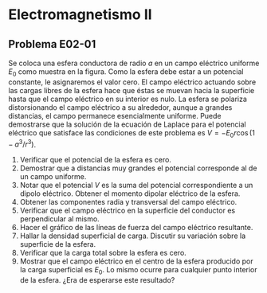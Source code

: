# Electromagnetismo II
## Problema E02-01

Se coloca una esfera conductora de radio $`a`$ en un campo eléctrico uniforme
$`E_0`$ como muestra en la figura. Como la esfera debe estar a un potencial
constante, le asignaremos el valor cero. El campo eléctrico actuando sobre
las cargas libres de la esfera hace que éstas se muevan hacia la superficie
hasta que el campo eléctrico en su interior es nulo. La esfera se polariza
distorsionando el campo eléctrico a su alrededor, aunque a grandes distancias,
el campo permanece esencialmente uniforme. Puede demostrarse que la solución
de la ecuación de Laplace para el potencial eléctrico que satisface las
condiciones de este problema es $`V = -E_0 r \cos(1 - a^3/r^3)`$.

1. Verificar que el potencial de la esfera es cero.
2. Demostrar que a distancias muy grandes el potencial corresponde al de
un campo uniforme.
3. Notar que el potencial $`V`$ es la suma del potencial correspondiente a un
dipolo eléctrico. Obtener el momento dipolar eléctrico de la esfera.
4. Obtener las componentes radia y transversal del campo eléctrico.
5. Verificar que el campo eléctrico en la superficie del conductor es
perpendicular al mismo.
6. Hacer el gráfico de las líneas de fuerza del campo eléctrico resultante.
7. Hallar la densidad superficial de carga. Discutir su variación sobre la
superficie de la esfera.
8. Verificar que la carga total sobre la esfera es cero.
9. Mostrar que el campo eléctrico en el centro de la esfera producido por
la carga superficial es $`E_0`$. Lo mismo ocurre para cualquier punto
interior de la esfera. ¿Era de esperarse este resultado?
